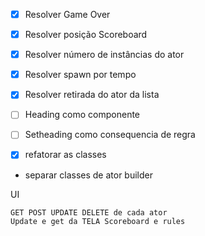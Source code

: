 

- [x] Resolver Game Over 
- [x] Resolver posição Scoreboard
- [x] Resolver número de instâncias do ator
- [x] Resolver spawn por tempo
- [x] Resolver retirada do ator da lista

- [ ] Heading como componente
- [ ] Setheading como consequencia de regra


- [x] refatorar as classes
- separar classes de ator builder

UI

    GET POST UPDATE DELETE de cada ator
    Update e get da TELA Scoreboard e rules
